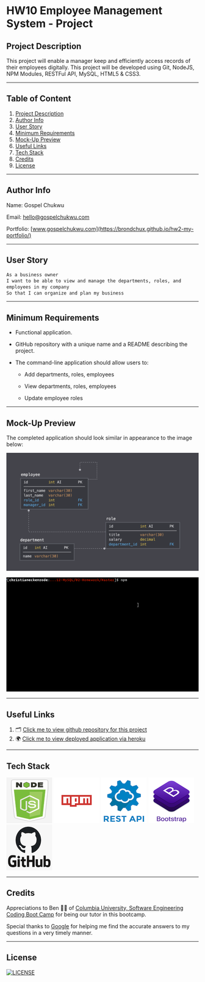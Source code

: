 # HW10 Employee Management System - Project

## Project Description

This project will enable a manager keep and efficiently access records of their employees digitally. This project will be developed using Git, NodeJS, NPM Modules, RESTFul API, MySQL, HTML5 & CSS3.

---

## Table of Content

1. [Project Description](https://github.com/Brondchux/hw9-note-taker#project-description)
2. [Author Info](https://github.com/Brondchux/hw9-note-taker#author-info)
3. [User Story](https://github.com/Brondchux/hw9-note-taker#user-story)
4. [Minimum Requirements](https://github.com/Brondchux/hw9-note-taker#acceptance-criteria)
5. [Mock-Up Preview](https://github.com/Brondchux/hw9-note-taker#mock-up-preview)
6. [Useful Links](https://github.com/Brondchux/hw9-note-taker#useful-links)
7. [Tech Stack](https://github.com/Brondchux/hw9-note-taker#tech-stack)
8. [Credits](https://github.com/Brondchux/hw9-note-taker#credits)
9. [License](https://github.com/Brondchux/hw9-note-taker#license)

---

## Author Info

Name: Gospel Chukwu

Email: hello@gospelchukwu.com

Portfolio: [www.gospelchukwu.com](https://brondchux.github.io/hw2-my-portfolio/)

---

## User Story

```
As a business owner
I want to be able to view and manage the departments, roles, and employees in my company
So that I can organize and plan my business
```

---

## Minimum Requirements

- Functional application.

- GitHub repository with a unique name and a README describing the project.

- The command-line application should allow users to:

  - Add departments, roles, employees

  - View departments, roles, employees

  - Update employee roles

---

## Mock-Up Preview

The completed application should look similar in appearance to the image below:

![Screenshot of the database schema.](./public/assets/images/schema.png)

![Recorded clip on the applications functionality.](./public/assets/images/employee-tracker.gif)

---

## Useful Links

1. 🗂 [Click me to view github repository for this project](https://github.com/Brondchux/hw9-note-taker/)
2. 🌍 [Click me to view deployed application via heroku](https://live-hw9-note-taker.herokuapp.com/)

---

## Tech Stack

![nodejs logo](./public/assets/images/techs/nodejs.png)
![npm logo](./public/assets/images/techs/npm.png)
![restapi logo](./public/assets/images/techs/restapi.png)
![bootstrap logo](./public/assets/images/techs/bootstrap.png)
![github logo](./public/assets/images/techs/github.png)

---

## Credits

Appreciations to Ben 🙌🏾 of [Columbia University, Software Engineering Coding Boot Camp](https://bootcamp.cvn.columbia.edu/coding/landing-ftpt/?s=Google-Brand&msg_cv_scta=4&msg_cv_stbn=1&msg_cv_fcta=1&dki=Learn%20Coding&pkw=%2Bcolumbia%20%2Bcoding%20%2Bbootcamp&pcrid=471112563836&pmt=b&utm_source=google&utm_medium=cpc&utm_campaign=GGL%7CCOLUMBIA-UNIVERSITY%7CSEM%7CCODING%7C-%7COFL%7CTIER-1%7CALL%7CBRD%7CBMM%7CCore%7CBootcamp&utm_term=%2Bcolumbia%20%2Bcoding%20%2Bbootcamp&s=google&k=%2Bcolumbia%20%2Bcoding%20%2Bbootcamp&utm_adgroupid=111600049635&utm_locationphysicalms=9067609&utm_matchtype=b&utm_network=g&utm_device=c&utm_content=471112563836&utm_placement=&gclid=CjwKCAjwlrqHBhByEiwAnLmYUA8CIItksRJF6IT6XMX8WOOJBO-jtCRkzXZhI2gvsZrFEpYdRXy54RoC6jQQAvD_BwE&gclsrc=aw.ds) for being our tutor in this bootcamp.

Special thanks to [Google](https://www.google.com) for helping me find the accurate answers to my questions in a very timely manner.

---

## License

[![LICENSE](https://img.shields.io/badge/License-MIT-blue)](https://opensource.org/licenses/MIT)

